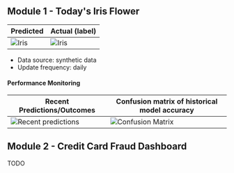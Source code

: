 
## Module 1 - Today's Iris Flower 

| Predicted | Actual (label)
|--------|------- 
| ![Iris](https://raw.githubusercontent.com/aaubs/bds-serverless-ml-course/main/assets/latest_iris.png) | ![Iris](https://raw.githubusercontent.com/RJuro/serverless-ml-course/main/assets/actual_iris.png) 

 * Data source: synthetic data
 * Update frequency: daily

#### Performance Monitoring 

| Recent Predictions/Outcomes | Confusion matrix of historical model accuracy 
|--------|------- 
| ![Recent predictions](https://raw.githubusercontent.com/aaubs/bds-serverless-ml-course/main/assets/df_recent.png) | ![Confusion Matrix](https://raw.githubusercontent.com/RJuro/serverless-ml-course/main/assets/confusion_matrix.png)


## Module 2 - Credit Card Fraud Dashboard


TODO

